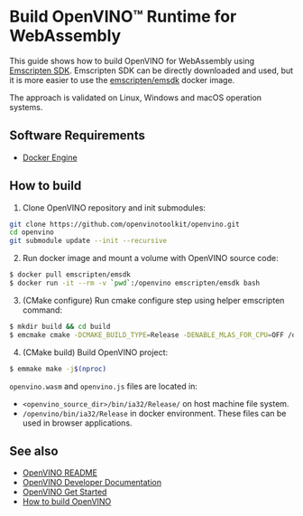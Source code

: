 # Build OpenVINO™ Runtime for WebAssembly

This guide shows how to build OpenVINO for WebAssembly using  [Emscripten SDK](https://emscripten.org/). Emscripten SDK can be directly downloaded and used, but it is more easier to use the [emscripten/emsdk](https://hub.docker.com/r/emscripten/emsdk) docker image. 

The approach is validated on Linux, Windows and macOS operation systems.

## Software Requirements

- [Docker Engine](https://docs.docker.com/engine/install/)

## How to build

1. Clone OpenVINO repository and init submodules:
```sh
git clone https://github.com/openvinotoolkit/openvino.git
cd openvino
git submodule update --init --recursive
```
2. Run docker image and mount a volume with OpenVINO source code:
```sh
$ docker pull emscripten/emsdk
$ docker run -it --rm -v `pwd`:/openvino emscripten/emsdk bash
```
3. (CMake configure) Run cmake configure step using helper emscripten command:
```sh
$ mkdir build && cd build
$ emcmake cmake -DCMAKE_BUILD_TYPE=Release -DENABLE_MLAS_FOR_CPU=OFF /openvino
```
4. (CMake build) Build OpenVINO project:
```sh
$ emmake make -j$(nproc)
```
`openvino.wasm` and `openvino.js` files are located in:
- `<openvino_source_dir>/bin/ia32/Release/` on host machine file system.
- `/openvino/bin/ia32/Release` in docker environment.
These files can be used in browser applications. 

## See also

 * [OpenVINO README](../../README.md)
 * [OpenVINO Developer Documentation](index.md)
 * [OpenVINO Get Started](./get_started.md)
 * [How to build OpenVINO](build.md)

